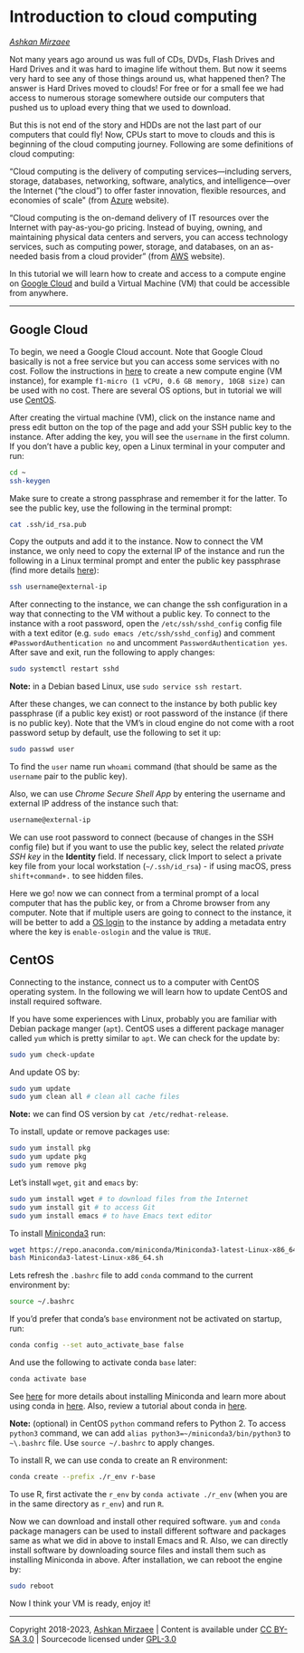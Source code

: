 # Introduction to cloud computing
*[Ashkan Mirzaee](https://ashki23.github.io/index.html)*

Not many years ago around us was full of CDs, DVDs, Flash Drives and
Hard Drives and it was hard to imagine life without them. But now it
seems very hard to see any of those things around us, what happened
then? The answer is Hard Drives moved to clouds\! For free or for a
small fee we had access to numerous storage somewhere outside our
computers that pushed us to upload every thing that we used to download.

But this is not end of the story and HDDs are not the last part of our
computers that could fly\! Now, CPUs start to move to clouds and this is
beginning of the cloud computing journey. Following are some definitions
of cloud computing:

“Cloud computing is the delivery of computing services—including
servers, storage, databases, networking, software, analytics, and
intelligence—over the Internet (“the cloud”) to offer faster innovation,
flexible resources, and economies of scale" (from
[Azure](https://azure.microsoft.com/en-us/overview/what-is-cloud-computing/)
website).

“Cloud computing is the on-demand delivery of IT resources over the
Internet with pay-as-you-go pricing. Instead of buying, owning, and
maintaining physical data centers and servers, you can access technology
services, such as computing power, storage, and databases, on an
as-needed basis from a cloud provider” (from
[AWS](https://aws.amazon.com/what-is-cloud-computing/) website).

In this tutorial we will learn how to create and access to a compute
engine on [Google Cloud](https://cloud.google.com) and build a Virtual
Machine (VM) that could be accessible from anywhere.

-----

## Google Cloud

To begin, we need a Google Cloud account. Note that Google Cloud
basically is not a free service but you can access some services with no
cost. Follow the instructions in
[here](https://cloud.google.com/compute/docs/quickstart-linux) to create
a new compute engine (VM instance), for example `f1-micro (1 vCPU, 0.6
GB memory, 10GB size)` can be used with no cost. There are several OS
options, but in tutorial we will use [CentOS](https://www.centos.org).

After creating the virtual machine (VM), click on the instance name and
press edit button on the top of the page and add your SSH public key to
the instance. After adding the key, you will see the `username` in the
first column. If you don’t have a public key, open a Linux terminal in
your computer and run:

``` bash
cd ~
ssh-keygen
```

Make sure to create a strong passphrase and remember it for the latter.
To see the public key, use the following in the terminal prompt:

``` bash
cat .ssh/id_rsa.pub
```

Copy the outputs and add it to the instance. Now to connect the VM
instance, we only need to copy the external IP of the instance and run
the following in a Linux terminal prompt and enter the public key
passphrase (find more details
[here](https://cloud.google.com/compute/docs/instances/connecting-advanced#thirdpartytools)):

``` bash
ssh username@external-ip
```

After connecting to the instance, we can change the ssh configuration in
a way that connecting to the VM without a public key. To connect to the
instance with a root password, open the `/etc/ssh/sshd_config` config
file with a text editor (e.g. `sudo emacs /etc/ssh/sshd_config`) and
comment `#PasswordAuthentication no` and uncomment
`PasswordAuthentication yes`. After save and exit, run the following to
apply changes:

``` bash
sudo systemctl restart sshd
```

**Note:** in a Debian based Linux, use `sudo service ssh restart`.

After these changes, we can connect to the instance by both public key
passphrase (if a public key exist) or root password of the instance (if
there is no public key). Note that the VM’s in cloud engine do not come
with a root password setup by default, use the following to set it up:

``` bash
sudo passwd user
```

To find the `user` name run `whoami` command (that should be same as the
`username` pair to the public key).

Also, we can use *Chrome Secure Shell App* by entering the username and
external IP address of the instance such that:

``` bash
username@external-ip
```

We can use root password to connect (because of changes in the SSH
config file) but if you want to use the public key, select the related
*private SSH key* in the **Identity** field. If necessary, click Import
to select a private key file from your local workstation
(`~/.ssh/id_rsa`) - if using macOS, press `shift+command+.` to see
hidden files.

Here we go\! now we can connect from a terminal prompt of a local
computer that has the public key, or from a Chrome browser from any
computer. Note that if multiple users are going to connect to the
instance, it will be better to add a [OS
login](https://cloud.google.com/compute/docs/instances/managing-instance-access)
to the instance by adding a metadata entry where the key is
`enable-oslogin` and the value is `TRUE`.

## CentOS

Connecting to the instance, connect us to a computer with CentOS
operating system. In the following we will learn how to update CentOS
and install required software.

If you have some experiences with Linux, probably you are familiar with
Debian package manger (`apt`). CentOS uses a different package manager
called `yum` which is pretty similar to `apt`. We can check for the
update by:

``` bash
sudo yum check-update
```

And update OS by:

``` bash
sudo yum update
sudo yum clean all # clean all cache files
```

**Note:** we can find OS version by `cat /etc/redhat-release`.

To install, update or remove packages use:

``` bash
sudo yum install pkg
sudo yum update pkg
sudo yum remove pkg
```

Let’s install `wget`, `git` and `emacs` by:

``` bash
sudo yum install wget # to download files from the Internet
sudo yum install git # to access Git
sudo yum install emacs # to have Emacs text editor
```

To install [Miniconda3](https://docs.conda.io/en/latest/miniconda.html)
run:

``` bash
wget https://repo.anaconda.com/miniconda/Miniconda3-latest-Linux-x86_64.sh
bash Miniconda3-latest-Linux-x86_64.sh
```

Lets refresh the `.bashrc` file to add `conda` command to the current
environment by:

``` bash
source ~/.bashrc
```

If you’d prefer that conda’s `base` environment not be activated on
startup, run:

``` bash
conda config --set auto_activate_base false
```

And use the following to activate conda `base` later:

``` bash
conda activate base
```

See
[here](https://conda.io/projects/conda/en/latest/user-guide/install/linux.html)
for more details about installing Miniconda and learn more about using
conda in
[here](https://docs.conda.io/projects/conda/en/latest/user-guide/getting-started.html).
Also, review a tutorial about conda in
[here](https://ashki23.github.io/python_env.html#miniconda).

**Note:** (optional) in CentOS `python` command refers to Python 2. To
access `python3` command, we can add `alias
python3=~/miniconda3/bin/python3` to `~\.bashrc` file. Use `source
~/.bashrc` to apply changes.

To install R, we can use conda to create an R environment:

``` bash
conda create --prefix ./r_env r-base
```

To use R, first activate the `r_env` by `conda activate ./r_env` (when
you are in the same directory as `r_env`) and run `R`.

Now we can download and install other required software. `yum` and
`conda` package managers can be used to install different software and
packages same as what we did in above to install Emacs and R. Also, we
can directly install software by downloading source files and install
them such as installing Miniconda in above. After installation, we can
reboot the engine by:

``` bash
sudo reboot
```

Now I think your VM is ready, enjoy it\!

---

Copyright 2018-2023, [Ashkan Mirzaee](https://ashki23.github.io/index.html) | Content is available under [CC BY-SA 3.0](https://creativecommons.org/licenses/by-sa/3.0/) | Sourcecode licensed under [GPL-3.0](https://www.gnu.org/licenses/gpl-3.0.en.html)
